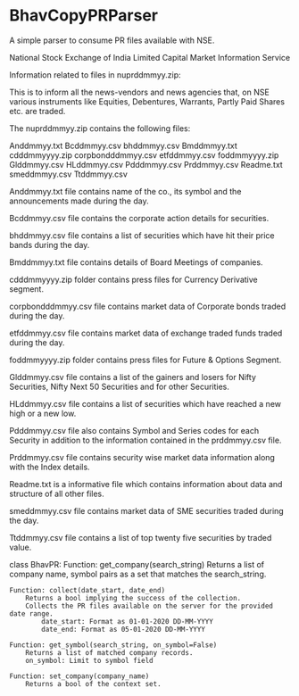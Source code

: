 # BhavCopyPRParser
A simple parser to consume PR files available with NSE. 

National Stock Exchange of India Limited
Capital Market Information Service 

Information related to  files in nuprddmmyy.zip:

This is to inform all the news-vendors and news agencies that, on NSE various instruments like Equities, Debentures, Warrants, Partly Paid Shares etc. are traded.

The nuprddmmyy.zip contains the following files:

Anddmmyy.txt
Bcddmmyy.csv
bhddmmyy.csv
Bmddmmyy.txt
cdddmmyyyy.zip
corpbondddmmyy.csv
etfddmmyy.csv
foddmmyyyy.zip
Glddmmyy.csv
HLddmmyy.csv
Pdddmmyy.csv
Prddmmyy.csv
Readme.txt
smeddmmyy.csv
Ttddmmyy.csv

Anddmmyy.txt file contains name of the co., its symbol and the announcements made during the day.    

Bcddmmyy.csv file contains the corporate action details for securities.

bhddmmyy.csv file contains a list of securities which have hit their price bands during the day.

Bmddmmyy.txt file contains details of Board Meetings of companies.

cdddmmyyyy.zip folder contains press files for Currency Derivative segment.

corpbondddmmyy.csv file contains market data of Corporate bonds traded during the day.

etfddmmyy.csv file contains market data of exchange traded funds traded during the day.

foddmmyyyy.zip folder contains press files for Future & Options Segment.

Glddmmyy.csv file contains a list of the gainers and losers for Nifty Securities, Nifty Next 50 Securities and for other Securities.

HLddmmyy.csv file contains a list of securities which have reached a new high or a new low.

Pdddmmyy.csv file also contains Symbol and Series codes for each Security in addition to the information contained in the prddmmyy.csv file.

Prddmmyy.csv file contains security wise market data information along with the Index details.

Readme.txt is a informative file which contains information about data and structure of all other files.

smeddmmyy.csv file contains market data of SME securities traded during the day.

Ttddmmyy.csv file contains a list of top twenty five securities by traded value.


class BhavPR:
    Function: get_company(search_string)
        Returns a list of company name, symbol pairs as a set that matches the search_string.

    Function: collect(date_start, date_end)
        Returns a bool implying the success of the collection. 
        Collects the PR files available on the server for the provided date range. 
            date_start: Format as 01-01-2020 DD-MM-YYYY
            date_end: Format as 05-01-2020 DD-MM-YYYY
    
    Function: get_symbol(search_string, on_symbol=False)
        Returns a list of matched company records.
        on_symbol: Limit to symbol field

    Function: set_company(company_name)
        Returns a bool of the context set. 
 
    
